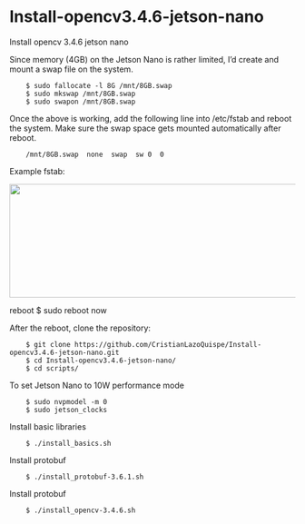 # Install-opencv3.4.6-jetson-nano
Install opencv 3.4.6 jetson nano


Since memory (4GB) on the Jetson Nano is rather limited, I’d create and mount a swap file on the system. 


		$ sudo fallocate -l 8G /mnt/8GB.swap
		$ sudo mkswap /mnt/8GB.swap
		$ sudo swapon /mnt/8GB.swap

Once the above is working, add the following line into /etc/fstab and reboot the system. Make sure the swap space gets mounted automatically after reboot.

		/mnt/8GB.swap  none  swap  sw 0  0
Example fstab:

<img src="scripts/fstab_example.png?raw=true" width="600" height = "200"/>

reboot
		$ sudo reboot now

After the reboot, clone the repository:

		$ git clone https://github.com/CristianLazoQuispe/Install-opencv3.4.6-jetson-nano.git
		$ cd Install-opencv3.4.6-jetson-nano/
		$ cd scripts/

To set Jetson Nano to 10W performance mode

		$ sudo nvpmodel -m 0
		$ sudo jetson_clocks

Install basic libraries

		$ ./install_basics.sh

Install protobuf

		$ ./install_protobuf-3.6.1.sh

Install protobuf

		$ ./install_opencv-3.4.6.sh
